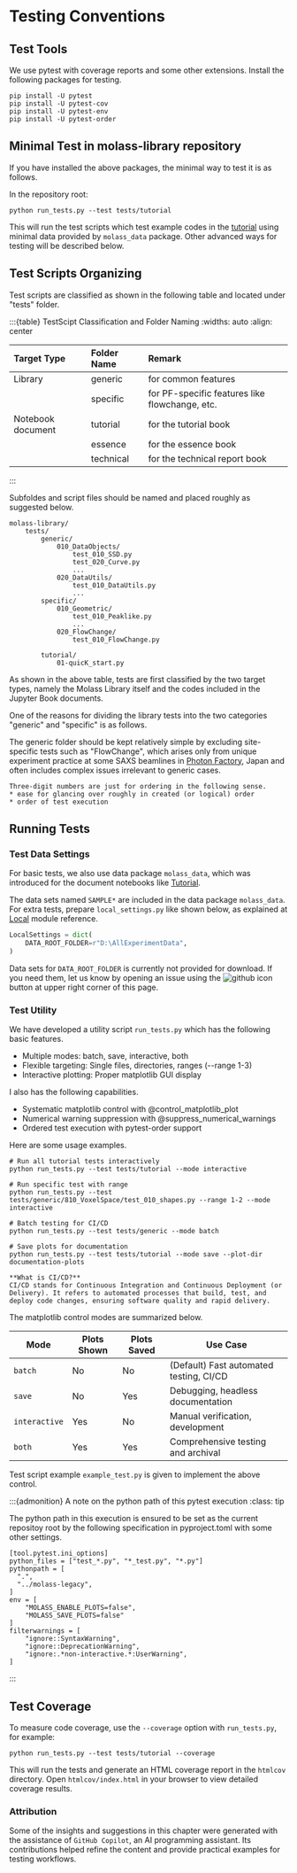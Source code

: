 # Testing Conventions

## Test Tools

We use pytest with coverage reports and some other extensions. Install the following packages for testing.

```
pip install -U pytest
pip install -U pytest-cov
pip install -U pytest-env
pip install -U pytest-order
```

## Minimal Test in molass-library repository

If you have installed the above packages, the minimal way to test it is as follows.

In the repository root:

```
python run_tests.py --test tests/tutorial 
```

This will run the test scripts which test example codes in the [tutorial](https://biosaxs-dev.github.io/molass-tutorial/) using minimal data provided by `molass_data` package. Other advanced ways for testing will be described below. 

## Test Scripts Organizing

Test scripts are classified as shown in the following table and located under "tests" folder.

:::{table} TestScipt Classification and Folder Naming
:widths: auto
:align: center

| Target Type   | Folder Name  | Remark |
| :------- | :------- | :-------|
| Library | generic | for common features |
|         | specific | for PF-specific features like flowchange, etc. |
| Notebook document | tutorial | for the tutorial book |
|          | essence  | for the essence book |
|          | technical | for the technical report book |
:::

Subfoldes and script files should be named and placed roughly as suggested below.

```
molass-library/
    tests/
        generic/
            010_DataObjects/
                test_010_SSD.py
                test_020_Curve.py
                ...
            020_DataUtils/
                test_010_DataUtils.py
                ...
        specific/
            010_Geometric/
                test_010_Peaklike.py
                ...
            020_FlowChange/
                test_010_FlowChange.py

        tutorial/
            01-quicK_start.py
```
As shown in the above table, tests are first classified by the two target types, namely the Molass Library itself and the codes included in the Jupyter Book documents.

One of the reasons for dividing the library tests into the two categories "generic" and "specific" is as follows.

The generic folder should be kept relatively simple by excluding site-specific tests such as "FlowChange", which arises only from unique experiment practice at some SAXS beamlines in [Photon Factory](https://www2.kek.jp/imss/pf/eng/), Japan and often includes complex issues irrelevant to generic cases.


```{note}
Three-digit numbers are just for ordering in the following sense.
* ease for glancing over roughly in created (or logical) order
* order of test execution

```

## Running Tests
### Test Data Settings

For basic tests, we also use data package `molass_data`, which was introduced for the document notebooks like [Tutorial](https://biosaxs-dev.github.io/molass-tutorial/).

The data sets named `SAMPLE*` are included in the data package `molass_data`. For extra tests, prepare `local_settings.py` like shown below, as explained at [Local](https://biosaxs-dev.github.io/molass-library/source/molass.Local.html) module reference.

```python
LocalSettings = dict(
    DATA_ROOT_FOLDER=r"D:\AllExperimentData",
)
```

Data sets for `DATA_ROOT_FOLDER` is currently not provided for download. If you need them, let us know by opening an issue using the ![github icon](../../images/mark-github.svg) button at upper right corner of this page.

### Test Utility
We have developed a utility script `run_tests.py` which has the following basic features.

* Multiple modes: batch, save, interactive, both
* Flexible targeting: Single files, directories, ranges (--range 1-3)
* Interactive plotting: Proper matplotlib GUI display

I also has the following capabilities.

* Systematic matplotlib control with @control_matplotlib_plot
* Numerical warning suppression with @suppress_numerical_warnings
* Ordered test execution with pytest-order support

Here are some usage examples. 

```
# Run all tutorial tests interactively
python run_tests.py --test tests/tutorial --mode interactive

# Run specific test with range
python run_tests.py --test tests/generic/810_VoxelSpace/test_010_shapes.py --range 1-2 --mode interactive

# Batch testing for CI/CD
python run_tests.py --test tests/generic --mode batch

# Save plots for documentation
python run_tests.py --test tests/tutorial --mode save --plot-dir documentation-plots
```
```{note}
**What is CI/CD?**  
CI/CD stands for Continuous Integration and Continuous Deployment (or Delivery). It refers to automated processes that build, test, and deploy code changes, ensuring software quality and rapid delivery.
```
The matplotlib control modes are summarized below.

| Mode         | Plots Shown | Plots Saved | Use Case                           |
|--------------|-------------|-------------|------------------------------------|
| `batch`      | No          | No          | (Default) Fast automated testing, CI/CD      |
| `save`       | No          | Yes         | Debugging, headless documentation  |
| `interactive`| Yes         | No          | Manual verification, development   |
| `both`       | Yes         | Yes         | Comprehensive testing and archival |

Test script example `example_test.py` is given to implement the above control.

:::{admonition} A note on the python path of this pytest execution
:class: tip

The python path in this execution is ensured to be set as the current repositoy root by the following specification in pyproject.toml with some other settings.

```
[tool.pytest.ini_options]
python_files = ["test_*.py", "*_test.py", "*.py"]
pythonpath = [
  ".",
  "../molass-legacy",
]
env = [
    "MOLASS_ENABLE_PLOTS=false",
    "MOLASS_SAVE_PLOTS=false"
]
filterwarnings = [
    "ignore::SyntaxWarning",
    "ignore::DeprecationWarning",
    "ignore:.*non-interactive.*:UserWarning",
]
```
:::


## Test Coverage

To measure code coverage, use the `--coverage` option with `run_tests.py`, for example:

```
python run_tests.py --test tests/tutorial --coverage
```

This will run the tests and generate an HTML coverage report in the `htmlcov` directory. Open `htmlcov/index.html` in your browser to view detailed coverage results.

### Attribution

Some of the insights and suggestions in this chapter were generated with the assistance of `GitHub Copilot`, an AI programming assistant. Its contributions helped refine the content and provide practical examples for testing workflows.